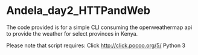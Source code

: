 # Andela_day2_HTTPandWeb

The code provided is for a simple CLI consuming the openweathermap api to provide the weather for select provinces in Kenya.

Please note that script requires:
	Click http://click.pocoo.org/5/
	Python 3 


